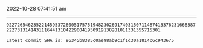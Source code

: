 2022-10-28 07:41:51 am

---

`9227265462352214595372600517575194823026917403150711487413376231668587222731314143111644131042290041950919138281011331355715301`

`Latest commit SHA is: 96345b8385c0ae98ab9c1f1d30a1814c6c943675 `
